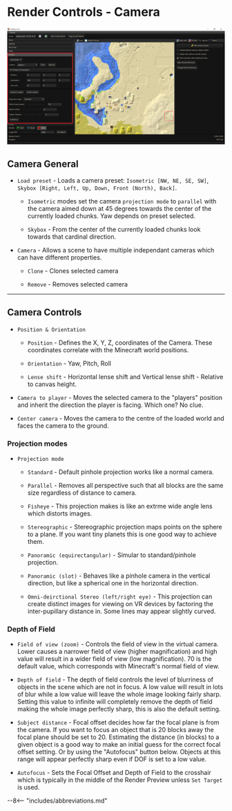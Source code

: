 # Render Controls - Camera

![Render controls Camera](../../img/user_interface/render_controls/camera.png)

## Camera General

- `Load preset` - Loads a camera preset: `Isometric [NW, NE, SE, SW]`, `Skybox [Right, Left, Up, Down, Front (North), Back]`.

	- `Isometric` modes set the camera `projection mode` to `parallel` with the camera aimed down at 45 degrees towards the center of the currently loaded chunks. Yaw depends on preset selected.
	
	- `Skybox` - From the center of the currently loaded chunks look towards that cardinal direction.

- `Camera` - Allows a scene to have multiple independant cameras which can have different properties.

	- `Clone` - Clones selected camera

	- `Remove` - Removes selected camera

---

## Camera Controls

- `Position & Orientation`

	- `Position` - Defines the X, Y, Z, coordinates of the Camera. These coordinates correlate with the Minecraft world positions.

	- `Orientation` - Yaw, Pitch, Roll

	- `Lense shift` - Horizontal lense shift and Vertical lense shift - Relative to canvas height.
	
- `Camera to player` - Moves the selected camera to the "players" position and inherit the direction the player is facing. Which one? No clue.

- `Center camera` - Moves the camera to the centre of the loaded world and faces the camera to the ground.

### Projection modes

- `Projection mode`

	- `Standard` - Default pinhole projection works like a normal camera.
	
	- `Parallel` - Removes all perspective such that all blocks are the same size regardless of distance to camera.
	
	- `Fisheye` - This projection makes is like an extrme wide angle lens which distorts images.
	
	- `Stereographic` - Stereographic projection maps points on the sphere to a plane. If you want tiny planets this is one good way to achieve them.
	
	- `Panoramic (equirectangular)` - Simular to standard/pinhole projection.
	
	- `Panoramic (slot)` - Behaves like a pinhole camera in the vertical direction, but like a spherical one in the horizontal direction.
	
	- `Omni-deirctional Stereo (left/right eye)` - This projection can create distinct images for viewing on VR devices by factoring the inter-pupillary distance in. Some lines may appear slightly curved.


### Depth of Field

- `Field of view (zoom)` - Controls the field of view in the virtual camera. Lower causes a narrower field of view (higher magnification) and high value will result in a wider field of view (low magnification). 70 is the default value, which corresponds with Minecraft's normal field of view.

- `Depth of field` - The depth of field controls the level of blurriness of objects in the scene which are not in focus. A low value will result in lots of blur while a low value will leave the whole image looking fairly sharp. Setting this value to infinite will completely remove the depth of field making the whole image perfectly sharp, this is also the default setting.

- `Subject distance` - Focal offset decides how far the focal plane is from the camera. If you want to focus an object that is 20 blocks away the focal plane should be set to 20. Estimating the distance (in blocks) to a given object is a good way to make an initial guess for the correct focal offset setting. Or by using the "Autofocus" button below. Objects at this range will appear perfectly sharp even if DOF is set to a low value.

- `Autofocus` - Sets the Focal Offset and Depth of Field to the crosshair which is typically in the middle of the Render Preview unless `Set Target` is used.

--8<-- "includes/abbreviations.md"
